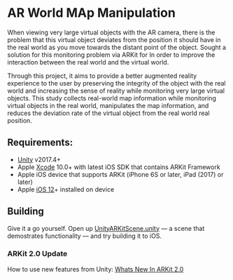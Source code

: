 # AR World MAp Manipulation #

When viewing very large virtual objects with the AR camera, there is the problem that this virtual object deviates from the position it should have in the real world as you move towards the distant point of the object. Sought a solution for this monitoring problem via ARKit for In order to improve the interaction between the real world and the virtual world.

Through this project, it aims to provide a better augmented reality experience to the user by preserving the integrity of the object with the real world and increasing the sense of reality while monitoring very large virtual objects. This study collects real-world map information while monitoring virtual objects in the real world, manipulates the map information, and reduces the deviation rate of the virtual object from the real world real position.

## Requirements: ##
* [Unity](https://unity3d.com/get-unity/download) v2017.4+
* Apple [Xcode](https://developer.apple.com/xcode/) 10.0+ with latest iOS SDK that contains ARKit Framework
* Apple iOS device that supports ARKit (iPhone 6S or later, iPad (2017) or later)
* Apple [iOS 12](https://www.apple.com/ios/ios-12/)+ installed on device

## Building ##

Give it a go yourself. Open up
[UnityARKitScene.unity](./Assets/UnityARWorldMap/Scenes/UnityARWorldMapSerialized.unity)
— a scene that demostrates functionality —
and try building it to iOS.


### ARKit 2.0 Update ###

How to use new features from Unity: [Whats New In ARKit 2.0](./docs/WhatsNewInARKit2_0.md)

